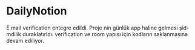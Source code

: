 # DailyNotion
E mail verification entegre edildi. Proje nin günlük app haline gelmesi şid-mdilik duraklatırldı. verification ve room yapısı için kodların saklanmasına devam ediliyor.
